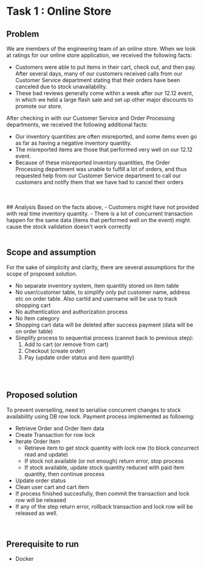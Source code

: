 # Task 1 : Online Store

## Problem
We are members of the engineering team of an online store. When we look at ratings for our online store application, we received the following 
facts:
- Customers were able to put items in their cart, check out, and then pay. After several days, many of our customers received calls from our Customer Service department stating that their orders have been canceled due to stock unavailability.
- These bad reviews generally come within a week after our 12.12 event, in which we held a large flash sale and set up other major 
discounts to promote our store.

After checking in with our Customer Service and Order Processing departments, we received the following additional facts:
- Our inventory quantities are often misreported, and some items even go as far as having a negative inventory quantity.
- The misreported items are those that performed very well on our 12.12 event.
- Because of these misreported inventory quantities, the Order Processing department was unable to fulfill a lot of orders, and thus requested help from our Customer Service department to call our customers and notify them that we have had to cancel their orders
<br/>
<br/>
## Analysis
Based on the facts above, 
- Customers might have not provided with real time inventory quantity.
- There is a lot of concurrent transaction happen for the same data (items that performed well on the event) might cause the stock validation doesn't work correctly
<br/>
<br/>

## Scope and assumption
For the sake of simplicity and clarity, there are several assumptions for the scope of proposed solution. 
- No separate inventory system, item quantity stored on item table
- No user/customer table, to simplify only put customer name, address etc on order table. Also cartId and username will be use to track shopping cart
- No authentication and authorization process
- No Item category
- Shopping cart data will be deleted after success payment (data will be on order table)
- Simplify process to sequential process (cannot back to previous step):
    1. Add to cart (or remove from cart)
    2. Checkout (create order)
    3. Pay (update order status and item quantity)
<br/>
<br/>

## Proposed solution 
To prevent overselling, need to serialise concurrent changes to stock availability using DB row lock.
Payment process implemented as following:
- Retrieve Order and Order Item data
- Create Transaction for row lock
- Iterate Order Item
    - Retrieve item to get stock quantity with lock row (to block concurrect read and update)
    - If stock not available (or not enough) return error, stop process
    - If stock available, update stock quantity reduced with paid item quantity, then continue process
- Update order status
- Clean user cart and cart item
- If process finished succesfully, then commit the transaction and lock row will be released
- If any of the step return error, rollback transaction and lock row will be released as well.
  

<br/>

## Prerequisite to run
- Docker

